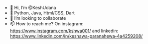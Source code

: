 - 👋 Hi, I’m @KeshUdana
- 👀 Python, Java, Html/CSS, Dart 
- 💞️ I’m looking to collaborate
- 📫 How to reach me? On instagram: https://www.instagram.com/kshwa001/ and linkedin: https://www.linkedin.com/in/keshawa-paranahewa-4a4259208/

<!---
KeshUdana/KeshUdana is a ✨ special ✨ repository because its `README.md` (this file) appears on your GitHub profile.
You can click the Preview link to take a look at your changes.
--->
